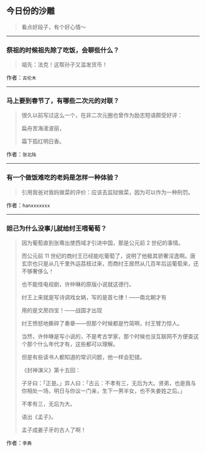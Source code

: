 ## 今日份的沙雕

> 看点好段子，有个好心情～


 
---

### 祭祖的时候祖先除了吃饭，会聊些什么？

> 祖先：法克！这帮孙子又滥发货币！


作者：`古伦木`

---

### 马上要到春节了，有哪些二次元的对联？

> 很久以前写过这么一个，在非二次元圈也曾作为励志短语颇受好评：
> 
> 扁舟苦海凌波丽，
> 
> 霜下孤红明日香。


作者：`张北陆`

---

### 有一个做饭难吃的老妈是怎样一种体验？

> 引用我爸对我妈做菜的评价：应该去监狱做菜，因为可以作为一种刑罚。


作者：`hanxxxxxxx`

---

### 妲己为什么没事儿就给纣王喂葡萄？

> 因为葡萄直到张骞出使西域才引进中国，那是公元前 2 世纪的事情。
> 
> 而公元前 11 世纪的商纣王已经能吃葡萄了，说明了他极其骄奢淫逸啊。唐玄宗也只是从几千里外运荔枝过来，而商纣王居然从几百年后运葡萄来，还不够奢侈么！
> 
> 也不能怪电视剧，许仲琳的原版小说就这德行。
> 
> 纣王上来就是写诗调戏女娲，写的是首七律！——南北朝才有
> 
> 用的是文房四宝！——战国才出现
> 
> 纣王愤怒地撕碎了奏章——但那个时候都是竹简啊，纣王臂力惊人。
> 
> 当然，许仲琳是写小说的，不是考古学家，那个时候也没互联网不方便查这个那个什么年代才有，这些都可以理解。
> 
> 但是有些读书人都知道的常识问题，他一样会犯错。
> 
> 《封神演义》第十五回：
> 
> 子牙曰：「正是。」异人曰：「古云：不孝有三，无后为大。贤弟，也是我与你相处一场，明日与你议一门亲，生下一男半女，也不失姜姓之后。」
> 
> 不孝有三，无后为大。
> 
> 语出《孟子》。
> 
> 孟子成姜子牙的古人了啊！


作者：`李典`